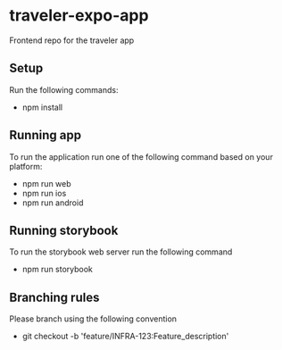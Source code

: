 # traveler-expo-app
Frontend repo for the traveler app

## Setup
Run the following commands:

- npm install

## Running app
To run the application run one of the following command based on your platform:

- npm run web
- npm run ios
- npm run android

## Running storybook
To run the storybook web server run the following command

- npm run storybook

## Branching rules
Please branch using the following convention

- git checkout -b 'feature/INFRA-123:Feature_description'
